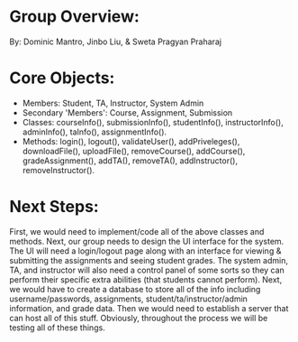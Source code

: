 # Group Overview:
By: Dominic Mantro, Jinbo Liu, & Sweta Pragyan Praharaj

# Core Objects:
- Members: Student, TA, Instructor, System Admin
- Secondary 'Members': Course, Assignment, Submission
- Classes: courseInfo(), submissionInfo(), studentInfo(), instructorInfo(), adminInfo(), taInfo(), assignmentInfo().
- Methods: login(), logout(), validateUser(), addPriveleges(), downloadFile(), uploadFile(), removeCourse(), addCourse(), gradeAssignment(), addTA(), removeTA(), addInstructor(), removeInstructor().

# Next Steps:
First, we would need to implement/code all of the above classes and methods. Next, our group needs to design the UI interface for the system. The UI will need a login/logout page along with an interface for viewing & submitting the assignments and seeing student grades. The system admin, TA, and instructor will also need a control panel of some sorts so they can perform their specific extra abilities (that students cannot perform). Next, we would have to create a database to store all of the info including username/passwords, assignments, student/ta/instructor/admin information, and grade data. Then we would need to establish a server that can host all of this stuff. Obviously, throughout the process we will be testing all of these things.